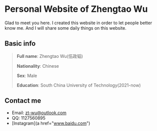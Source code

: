 # Personal Website of Zhengtao Wu

Glad to meet you here. I created this website in order to let people better know me. And I will share some daily things on this website.

## Basic info

  >**Full name**: Zhengtao Wu(伍政韬)
  >
  >**Nationality**: Chinese
  >
  >**Sex**: Male
  >
  >**Education**: South China University of Technology(2021-now)

## Contact me

  * Email: zt-wu@outlook.com
  * QQ: 1127560895
  * [Instagram](a href="www.baidu.com")
